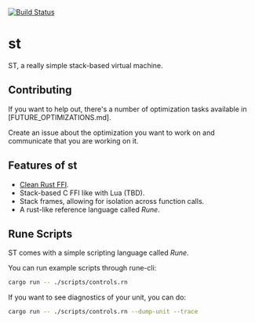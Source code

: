 [![Build Status](https://github.com/udoprog/st/workflows/Build/badge.svg)](https://github.com/udoprog/st/actions)

# st

ST, a really simple stack-based virtual machine.

## Contributing

If you want to help out, there's a number of optimization tasks available in
[FUTURE_OPTIMIZATIONS.md].

Create an issue about the optimization you want to work on and communicate that
you are working on it.

## Features of st

* [Clean Rust FFI][rust-ffi].
* Stack-based C FFI like with Lua (TBD).
* Stack frames, allowing for isolation across function calls.
* A rust-like reference language called *Rune*.

## Rune Scripts

ST comes with a simple scripting language called *Rune*.

You can run example scripts through rune-cli:

```bash
cargo run -- ./scripts/controls.rn
```

If you want to see diagnostics of your unit, you can do:

```bash
cargo run -- ./scripts/controls.rn --dump-unit --trace
```

[rust-ffi]: https://github.com/udoprog/st/blob/master/crates/st-http/src/lib.rs